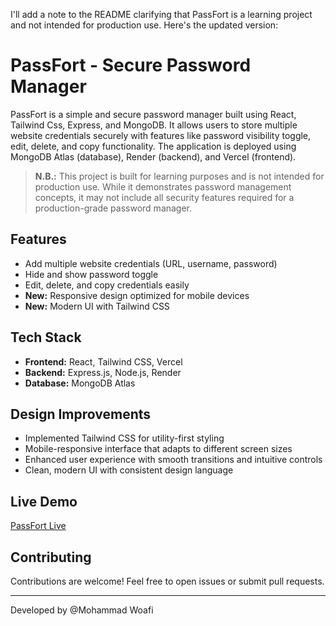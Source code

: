 I'll add a note to the README clarifying that PassFort is a learning project and not intended for production use. Here's the updated version:

# PassFort - Secure Password Manager

PassFort is a simple and secure password manager built using React, Tailwind Css, Express, and MongoDB. It allows users to store multiple website credentials securely with features like password visibility toggle, edit, delete, and copy functionality. The application is deployed using MongoDB Atlas (database), Render (backend), and Vercel (frontend).

> **N.B.:** This project is built for learning purposes and is not intended for production use. While it demonstrates password management concepts, it may not include all security features required for a production-grade password manager.

## Features

- Add multiple website credentials (URL, username, password)
- Hide and show password toggle
- Edit, delete, and copy credentials easily
- **New:** Responsive design optimized for mobile devices
- **New:** Modern UI with Tailwind CSS

## Tech Stack

- **Frontend:** React, Tailwind CSS, Vercel
- **Backend:** Express.js, Node.js, Render
- **Database:** MongoDB Atlas

## Design Improvements

- Implemented Tailwind CSS for utility-first styling
- Mobile-responsive interface that adapts to different screen sizes
- Enhanced user experience with smooth transitions and intuitive controls
- Clean, modern UI with consistent design language

## Live Demo

[PassFort Live](https://pass-fort-zeta.vercel.app/)

<!-- ## Screenshots

<details>
<summary>Desktop View</summary>
[Insert desktop screenshot here]
</details>

<details>
<summary>Mobile View</summary>
[Insert mobile screenshot here]
</details> -->

## Contributing

Contributions are welcome! Feel free to open issues or submit pull requests.

---

Developed by @Mohammad Woafi